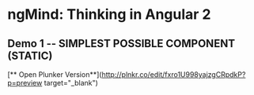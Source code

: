 # ngMind: Thinking in Angular 2

## Demo 1 -- SIMPLEST POSSIBLE COMPONENT (STATIC)

[** Open Plunker Version**](http://plnkr.co/edit/fxro1U998yajzgCRpdkP?p=preview target="_blank")
